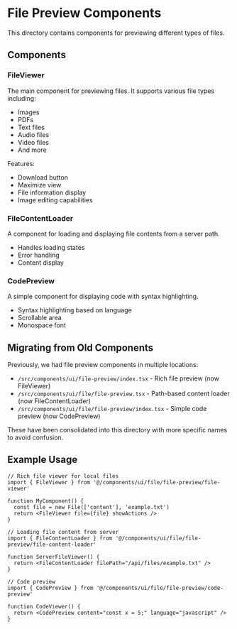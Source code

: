 # File Preview Components

This directory contains components for previewing different types of files.

## Components

### FileViewer

The main component for previewing files. It supports various file types including:
- Images
- PDFs
- Text files
- Audio files
- Video files
- And more

Features:
- Download button
- Maximize view
- File information display
- Image editing capabilities

### FileContentLoader

A component for loading and displaying file contents from a server path.
- Handles loading states
- Error handling
- Content display

### CodePreview

A simple component for displaying code with syntax highlighting.
- Syntax highlighting based on language
- Scrollable area
- Monospace font

## Migrating from Old Components

Previously, we had file preview components in multiple locations:
- `/src/components/ui/file-preview/index.tsx` - Rich file preview (now FileViewer)
- `/src/components/ui/file/file-preview.tsx` - Path-based content loader (now FileContentLoader)
- `/src/components/ui/file/file-preview/index.tsx` - Simple code preview (now CodePreview)

These have been consolidated into this directory with more specific names to avoid confusion.

## Example Usage

```tsx
// Rich file viewer for local files
import { FileViewer } from '@/components/ui/file/file-preview/file-viewer'

function MyComponent() {
  const file = new File(['content'], 'example.txt')
  return <FileViewer file={file} showActions />
}

// Loading file content from server
import { FileContentLoader } from '@/components/ui/file/file-preview/file-content-loader'

function ServerFileViewer() {
  return <FileContentLoader filePath="/api/files/example.txt" />
}

// Code preview
import { CodePreview } from '@/components/ui/file/file-preview/code-preview'

function CodeViewer() {
  return <CodePreview content="const x = 5;" language="javascript" />
}
```
